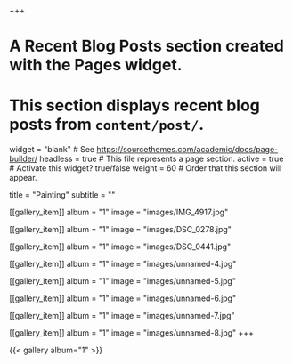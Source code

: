 +++
# A Recent Blog Posts section created with the Pages widget.
# This section displays recent blog posts from `content/post/`.

widget = "blank"  # See https://sourcethemes.com/academic/docs/page-builder/
headless = true  # This file represents a page section.
active = true  # Activate this widget? true/false
weight = 60  # Order that this section will appear.

title = "Painting"
subtitle = ""

[[gallery_item]]
  album = "1"
  image = "images/IMG_4917.jpg"

[[gallery_item]]
  album = "1"
  image = "images/DSC_0278.jpg"

[[gallery_item]]
  album = "1"
  image = "images/DSC_0441.jpg"

[[gallery_item]]
  album = "1"
  image = "images/unnamed-4.jpg"

[[gallery_item]]
  album = "1"
  image = "images/unnamed-5.jpg"

[[gallery_item]]
  album = "1"
  image = "images/unnamed-6.jpg"

[[gallery_item]]
  album = "1"
  image = "images/unnamed-7.jpg"

[[gallery_item]]
  album = "1"
  image = "images/unnamed-8.jpg"
+++

{{< gallery album="1" >}}
